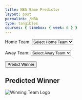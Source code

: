 ```yaml
---
title: NBA Game Predictor
layout: post
permalink: /NBA
type: tangibles
courses: { timebox: { week: 6 } }
---
```

<body style="background-image: url('plac'); background-size: cover;">
    <form id="nbaForm">
        <label for="team1">Home Team:</label>
        <select id="team1" name="team1" required>
            <option value="">Select Home Team</option>
        </select><br><br>
        <label for="team2">Away Team:</label>
        <select id="team2" name="team2" required>
            <option value="">Select Away Team</option>
        </select><br><br>
        <button type="button" onclick="predictWinner()">Predict Winner</button>
    </form>
    <div id="result">
        <h2>Predicted Winner</h2>
        <p id="winningTeam"></p>
        <img id="winningTeamLogo" src="" alt="Winning Team Logo">
        <div id="teamResults"></div>
    </div>
    <script>
        var teamNameToID = {
            "Atlanta Hawks": 1610612737,
            "Boston Celtics": 1610612738,
            "Brooklyn Nets": 1610612751,
            "Charlotte Hornets": 1610612766,
            "Chicago Bulls": 1610612741,
            "Cleveland Cavaliers": 1610612739,
            "Dallas Mavericks": 1610612742,
            "Denver Nuggets": 1610612743,
            "Detroit Pistons": 1610612765,
            "Golden State Warriors": 1610612744,
            "Houston Rockets": 1610612745,
            "Indiana Pacers": 1610612754,
            "LA Clippers": 1610612746,
            "Los Angeles Lakers": 1610612747,
            "Memphis Grizzlies": 1610612763,
            "Miami Heat": 1610612748,
            "Milwaukee Bucks": 1610612749,
            "Minnesota Timberwolves": 1610612750,
            "New Orleans Pelicans": 1610612740,
            "New York Knicks": 1610612752,
            "Oklahoma City Thunder": 1610612760,
            "Orlando Magic": 1610612753,
            "Philadelphia 76ers": 1610612755,
            "Phoenix Suns": 1610612756,
            "Portland Trail Blazers": 1610612757,
            "Sacramento Kings": 1610612758,
            "San Antonio Spurs": 1610612759,
            "Toronto Raptors": 1610612761,
            "Utah Jazz": 1610612762,
            "Washington Wizards": 1610612764
        };
        function populateDropdowns() {
            var team1Select = document.getElementById("team1");
            var team2Select = document.getElementById("team2");
            for (var teamName in teamNameToID) {
                var option1 = document.createElement("option");
                var option2 = document.createElement("option");
                option1.value = teamName;
                option1.textContent = teamName;
                team1Select.appendChild(option1);
                option2.value = teamName;
                option2.textContent = teamName;
                team2Select.appendChild(option2);
            }
        }
        populateDropdowns();
        function predictWinner() {
            var form = document.getElementById('nbaForm');
            var team1 = document.getElementById('team1').value;
            var team2 = document.getElementById('team2').value;
            var resultDiv = document.getElementById('result');
            var winningTeamElement = document.getElementById('winningTeam');
            var winningTeamLogoElement = document.getElementById('winningTeamLogo');
            var teamResultsDiv = document.getElementById('teamResults');
            var team1ID = teamNameToID[team1];
            var team2ID = teamNameToID[team2];
            var data = {
                "team1_id": team1ID,
                "team2_id": team2ID
            };
            fetch('http://localhost:8086/api/NBA/predict', {
                    method: 'POST',
                    headers: {
                        'Content-Type': 'application/json',
                        'Accept': 'application/json'
                    },
                    body: JSON.stringify(data)
                })
                .then(response => response.json())
                .then(data => {
                    var winningTeamID = Object.keys(data).reduce((a, b) => data[a] > data[b] ? a : b);
                    var winningTeamName = Object.keys(teamNameToID).find(key => teamNameToID[key] === parseInt(winningTeamID));
                    winningTeamElement.textContent = winningTeamName + ' wins with ' + data[winningTeamID].toFixed(4) + '% win rate!';
                    winningTeamLogoElement.src = 'images/' + winningTeamName + '.png';
                    teamResultsDiv.innerHTML = '';
                    for (var teamID in data) {
                        var winRate = data[teamID].toFixed(4);
                        var teamName = Object.keys(teamNameToID).find(key => teamNameToID[key] === parseInt(teamID));
                        teamResultsDiv.innerHTML += '<p>' + teamName + ': ' + winRate + '%</p>';
                    }
                })
                .catch(error => {
                    console.error('Error:', error);
                });
        }
    </script>
</body>
